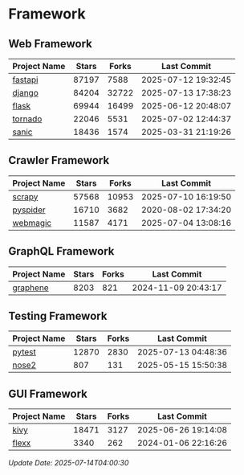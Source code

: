 # Framework

## Web Framework
| Project Name | Stars | Forks | Last Commit |
| ------------ | ----- | ----- | ----------- |
| [fastapi](https://github.com/fastapi/fastapi) | 87197 | 7588 | 2025-07-12 19:32:45 |
| [django](https://github.com/django/django) | 84204 | 32722 | 2025-07-13 17:38:23 |
| [flask](https://github.com/pallets/flask) | 69944 | 16499 | 2025-06-12 20:48:07 |
| [tornado](https://github.com/tornadoweb/tornado) | 22046 | 5531 | 2025-07-02 12:44:37 |
| [sanic](https://github.com/sanic-org/sanic) | 18436 | 1574 | 2025-03-31 21:19:26 |

## Crawler Framework
| Project Name | Stars | Forks | Last Commit |
| ------------ | ----- | ----- | ----------- |
| [scrapy](https://github.com/scrapy/scrapy) | 57568 | 10953 | 2025-07-10 16:19:50 |
| [pyspider](https://github.com/binux/pyspider) | 16710 | 3682 | 2020-08-02 17:34:20 |
| [webmagic](https://github.com/code4craft/webmagic) | 11587 | 4171 | 2025-07-04 13:08:16 |

## GraphQL Framework
| Project Name | Stars | Forks | Last Commit |
| ------------ | ----- | ----- | ----------- |
| [graphene](https://github.com/graphql-python/graphene) | 8203 | 821 | 2024-11-09 20:43:17 |

## Testing Framework
| Project Name | Stars | Forks | Last Commit |
| ------------ | ----- | ----- | ----------- |
| [pytest](https://github.com/pytest-dev/pytest) | 12870 | 2830 | 2025-07-13 04:48:36 |
| [nose2](https://github.com/nose-devs/nose2) | 807 | 131 | 2025-05-15 15:50:38 |

## GUI Framework
| Project Name | Stars | Forks | Last Commit |
| ------------ | ----- | ----- | ----------- |
| [kivy](https://github.com/kivy/kivy) | 18471 | 3127 | 2025-06-26 19:14:08 |
| [flexx](https://github.com/flexxui/flexx) | 3340 | 262 | 2024-01-06 22:16:26 |

*Update Date: 2025-07-14T04:00:30*